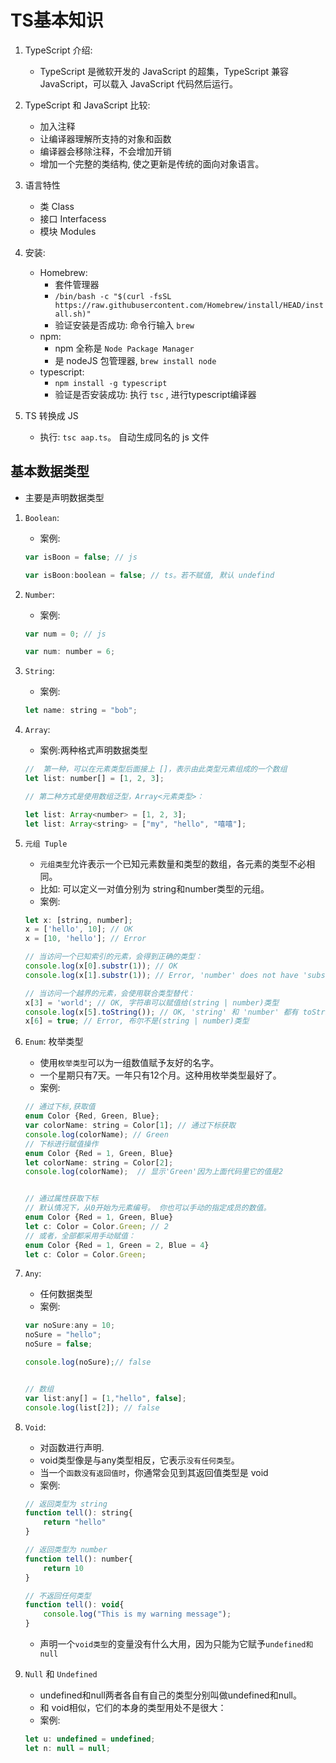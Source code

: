 # TS基本知识

1. TypeScript 介绍:
    * TypeScript 是微软开发的 JavaScript 的超集，TypeScript 兼容 JavaScript，可以载入 JavaScript 代码然后运行。

2. TypeScript 和 JavaScript 比较:
    * 加入注释
    * 让编译器理解所支持的对象和函数
    * 编译器会移除注释，不会增加开销
    * 增加一个完整的类结构, 使之更新是传统的面向对象语言。

3. 语言特性
    * 类 Class
    * 接口 Interfacess
    * 模块 Modules

4. 安装: 
    * Homebrew: 
        * 套件管理器
        * `/bin/bash -c "$(curl -fsSL https://raw.githubusercontent.com/Homebrew/install/HEAD/install.sh)"`
        * 验证安装是否成功: 命令行输入 `brew`
    * npm: 
        * npm 全称是 `Node Package Manager`
        * 是 nodeJS 包管理器, `brew install node`
    * typescript: 
        * `npm install -g typescript`
        * 验证是否安装成功: 执行 `tsc` , 进行typescript编译器

5. TS 转换成 JS
    * 执行: `tsc aap.ts`。 自动生成同名的 js 文件

## 基本数据类型
* 主要是声明数据类型
1. `Boolean`:
    * 案例:
    ```javascript
    var isBoon = false; // js

    var isBoon:boolean = false; // ts。若不赋值, 默认 undefind
    ```
2. `Number`:
    * 案例:
    ```javascript
    var num = 0; // js

    var num: number = 6;
    ```
3. `String`:
    * 案例:
    ```javascript
    let name: string = "bob";
    ```
4. `Array`:
    * 案例:两种格式声明数据类型
    ```javascript
    //  第一种，可以在元素类型后面接上 []，表示由此类型元素组成的一个数组
    let list: number[] = [1, 2, 3];

    // 第二种方式是使用数组泛型，Array<元素类型>：

    let list: Array<number> = [1, 2, 3];
    let list: Array<string> = ["my", "hello", "嘻嘻"];
    ```
5. `元组 Tuple`
    * `元组类型`允许表示一个已知元素数量和类型的数组，各元素的类型不必相同。
    * 比如: 可以定义一对值分别为 string和number类型的元组。
    * 案例:
    ```javascript
    let x: [string, number];
    x = ['hello', 10]; // OK
    x = [10, 'hello']; // Error

    // 当访问一个已知索引的元素，会得到正确的类型：
    console.log(x[0].substr(1)); // OK
    console.log(x[1].substr(1)); // Error, 'number' does not have 'substr'

    // 当访问一个越界的元素，会使用联合类型替代：
    x[3] = 'world'; // OK, 字符串可以赋值给(string | number)类型
    console.log(x[5].toString()); // OK, 'string' 和 'number' 都有 toString
    x[6] = true; // Error, 布尔不是(string | number)类型
    ```
6. `Enum`: 枚举类型
    * 使用`枚举类型`可以为一组数值赋予友好的名字。
    * 一个星期只有7天。一年只有12个月。这种用枚举类型最好了。
    * 案例:
    ```javascript
    // 通过下标,获取值
    enum Color {Red, Green, Blue};
    var colorName: string = Color[1]; // 通过下标获取
    console.log(colorName); // Green
    // 下标进行赋值操作
    enum Color {Red = 1, Green, Blue}
    let colorName: string = Color[2];
    console.log(colorName);  // 显示'Green'因为上面代码里它的值是2


    // 通过属性获取下标
    // 默认情况下，从0开始为元素编号。 你也可以手动的指定成员的数值。
    enum Color {Red = 1, Green, Blue}
    let c: Color = Color.Green; // 2
    // 或者，全部都采用手动赋值：
    enum Color {Red = 1, Green = 2, Blue = 4}
    let c: Color = Color.Green;
    ```
7. `Any`:
    * 任何数据类型
    * 案例:
    ```javascript
    var noSure:any = 10;
    noSure = "hello";
    noSure = false;

    console.log(noSure);// false


    // 数组
    var list:any[] = [1,"hello", false];
    console.log(list[2]); // false
    ```
8. `Void`:
    * 对函数进行声明.
    * void类型像是与any类型相反，它表示`没有任何类型`。 
    * 当一个`函数没有返回值时`，你通常会见到其返回值类型是 void
    * 案例:
    ```javascript
    // 返回类型为 string
    function tell(): string{
        return "hello"
    }

    // 返回类型为 number
    function tell(): number{
        return 10
    }

    // 不返回任何类型
    function tell(): void{
        console.log("This is my warning message");
    }
    ```
    * 声明一个`void类型`的变量没有什么大用，因为只能为它赋予`undefined和null`

9. `Null` 和 `Undefined`
    *  undefined和null两者各自有自己的类型分别叫做undefined和null。 
    * 和 void相似，它们的本身的类型用处不是很大：
    * 案例:
    ```javascript
    let u: undefined = undefined;
    let n: null = null;
    ```
